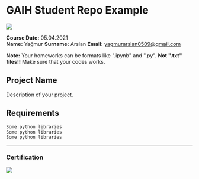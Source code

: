 # GAIH Student Repo Example
![](img/newlogo.png)

**Course Date:** 05.04.2021  
**Name:** Yağmur
**Surname:** Arslan 
**Email:** yagmurarslan0509@gmail.com  

**Note:** Your homeworks can be formats like ".ipynb" and ".py". **Not ".txt" files!!** Make sure that your codes works.  

## Project Name
Description of your project.

## Requirements
```
Some python libraries
Some python libraries
Some python libraries
```
---

### Certification
![](img/TopLearnerCertificate.png)

